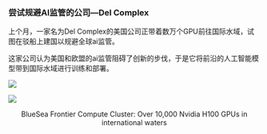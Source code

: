 ### 尝试规避AI监管的公司—Del Complex

<div grid="~ cols-2 gap-4">

<div flex flex-col justify-center items-center text-sm>

上个月，一家名为Del Complex的美国公司正带着数万个GPU前往国际水域，试图在驳船上建国以规避全球ai监管。

这家公司认为美国和欧盟的ai监管阻碍了创新的步伐，于是它将前沿的人工智能模型带到国际水域进行训练和部署。

</div>

<div flex flex-col justify-center items-center mx-3>

![](https://vip2.loli.io/2023/11/04/lvS6iMXKLTqy5A7.webp)

![](https://vip2.loli.io/2023/11/04/YKrA6cQTF132UoV.webp)

<center text-sm>BlueSea Frontier Compute Cluster: Over 10,000 Nvidia H100 GPUs in international waters</center>

</div>

</div>

<!-- 

自从aigc大火之后，各国的监管便开始进行了，监管如果能恰到好处，则aigc的发展会变得更加健康；但如果过度监督，则会导致aigc发展的减缓。

从这个最新的科技新闻中，我们不难看出，监管过度会阻碍创新。有些时候国家安全的制定需要
适当放宽，以促进特定领域的蓬勃发展。
 -->